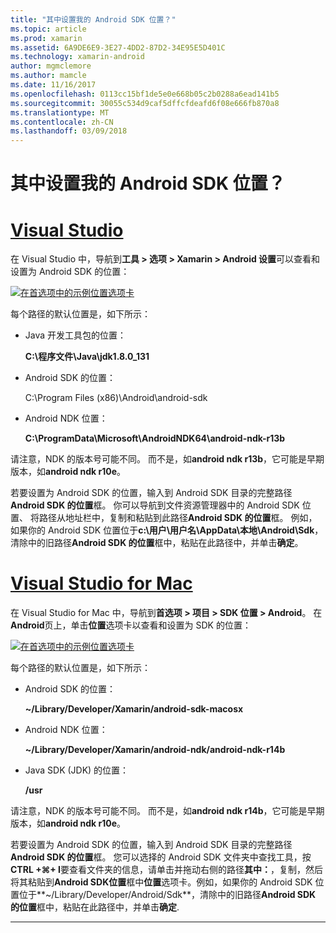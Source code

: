 ```yaml
---
title: "其中设置我的 Android SDK 位置？"
ms.topic: article
ms.prod: xamarin
ms.assetid: 6A9DE6E9-3E27-4DD2-87D2-34E95E5D401C
ms.technology: xamarin-android
author: mgmclemore
ms.author: mamcle
ms.date: 11/16/2017
ms.openlocfilehash: 0113cc15bf1de5e0e668b05c2b0288a6ead141b5
ms.sourcegitcommit: 30055c534d9caf5dffcfdeafd6f08e666fb870a8
ms.translationtype: MT
ms.contentlocale: zh-CN
ms.lasthandoff: 03/09/2018
---
```

# <a name="where-can-i-set-my-android-sdk-locations"></a>其中设置我的 Android SDK 位置？

# <a name="visual-studiotabvswin"></a>[Visual Studio](#tab/vswin)

在 Visual Studio 中，导航到**工具 > 选项 > Xamarin > Android 设置**可以查看和设置为 Android SDK 的位置：

[![在首选项中的示例位置选项卡](android-sdk-location-images/win/01-locations-sml.png)](android-sdk-location-images/win/01-locations.png#lightbox)

每个路径的默认位置是，如下所示：

- Java 开发工具包的位置： 

    **C:\\程序文件\\Java\\jdk1.8.0_131**

- Android SDK 的位置： 

    C:\\Program Files (x86)\\Android\\android-sdk

- Android NDK 位置： 

    **C:\\ProgramData\\Microsoft\\AndroidNDK64\\android-ndk-r13b**

请注意，NDK 的版本号可能不同。 而不是，如**android ndk r13b**，它可能是早期版本，如**android ndk r10e**。

若要设置为 Android SDK 的位置，输入到 Android SDK 目录的完整路径**Android SDK 的位置**框。 你可以导航到文件资源管理器中的 Android SDK 位置、 将路径从地址栏中，复制和粘贴到此路径**Android SDK 的位置**框。
例如，如果你的 Android SDK 位置位于**c:\\用户\\用户名\\AppData\\本地\\Android\\Sdk**，清除中的旧路径**Android SDK 的位置**框中，粘贴在此路径中，并单击**确定**。

# <a name="visual-studio-for-mactabvsmac"></a>[Visual Studio for Mac](#tab/vsmac)

在 Visual Studio for Mac 中，导航到**首选项 > 项目 > SDK 位置 > Android**。 在**Android**页上，单击**位置**选项卡以查看和设置为 SDK 的位置：

[![在首选项中的示例位置选项卡](android-sdk-location-images/mac/01-locations-sml.png)](android-sdk-location-images/mac/01-locations.png#lightbox)

每个路径的默认位置是，如下所示：

- Android SDK 的位置： 

    **~/Library/Developer/Xamarin/android-sdk-macosx**

- Android NDK 位置： 

    **~/Library/Developer/Xamarin/android-ndk/android-ndk-r14b**

- Java SDK (JDK) 的位置： 

    **/usr**

请注意，NDK 的版本号可能不同。 而不是，如**android ndk r14b**，它可能是早期版本，如**android ndk r10e**。

若要设置为 Android SDK 的位置，输入到 Android SDK 目录的完整路径**Android SDK 的位置**框。 您可以选择的 Android SDK 文件夹中查找工具，按**CTRL +&#8984;+ I**要查看文件夹的信息，请单击并拖动右侧的路径**其中：**，复制，然后将其粘贴到**Android SDK位置**框中**位置**选项卡。例如，如果你的 Android SDK 位置位于**~/Library/Developer/Android/Sdk**，清除中的旧路径**Android SDK 的位置**框中，粘贴在此路径中，并单击**确定**.

-----
